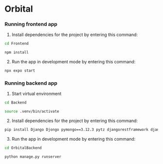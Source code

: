 # Orbital

### Running frontend app

1. Install dependencies for the project by entering this command:
```bash
cd Frontend
```
```bash
npm install
```

2. Run the app in development mode by entering this command:

```bash
npx expo start
```

### Running backend app

1. Start virtual environment
```bash
cd Backend
```
```bash
source .venv/bin/activate
```

2. Install dependencies for the project by entering this command:
```bash
pip install Django Djongo pymongo==3.12.3 pytz djangorestframework djangorestframework_simplejwt django_cors_headers
```

3. Run the app in development mode by entering this command:
```bash
cd OrbitalBackend
```
```bash
python manage.py runserver
```
